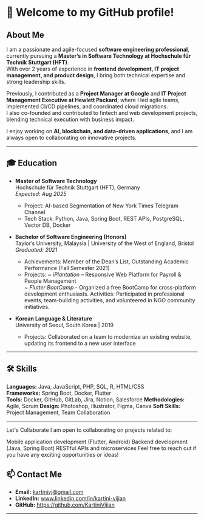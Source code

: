 # 👋 Welcome to my GitHub profile!  

## About Me  
I am a passionate and agile-focused **software engineering professional**, currently pursuing a **Master’s in Software Technology at Hochschule für Technik Stuttgart (HFT)**.  
With over 2 years of experience in **frontend development, IT project management, and product design**, I bring both technical expertise and strong leadership skills.  

Previously, I contributed as a **Project Manager at Google** and **IT Project Management Executive at Hewlett Packard**, where I led agile teams, implemented CI/CD pipelines, and coordinated cloud migrations.  
I also co-founded and contributed to fintech and web development projects, blending technical execution with business impact.  

I enjoy working on **AI, blockchain, and data-driven applications**, and I am always open to collaborating on innovative projects.  

---

## 🎓 Education  

- **Master of Software Technology**  
  Hochschule für Technik Stuttgart (HFT), Germany  
  *Expected: Aug 2025*  
  - Project: AI-based Segmentation of New York Times Telegram Channel  
  - Tech Stack: Python, Java, Spring Boot, REST APIs, PostgreSQL, Vector DB, Docker  

- **Bachelor of Software Engineering (Honors)**  
  Taylor’s University, Malaysia | University of the West of England, Bristol  
  *Graduated: 2021*
  - Achievements: Member of the Dean’s List, Outstanding Academic Performance (Fall Semester 2021)
  - Projects:
     ~ *iPlantation* – Responsive Web Platform for Payroll & People Management  
     ~ *Flutter BootCamp* - Organized a free BootCamp for cross-platform development enthusiasts.
  Activities: Participated in professional events, team-building activities, and volunteered in NGO community initiatives.

- **Korean Language & Literature**  
  University of Seoul, South Korea | 2019
  - Projects: Collaborated on a team to modernize an existing website, updating its frontend to a new user interface  

---

## 🛠 Skills  

**Languages:** Java, JavaScript, PHP, SQL, R, HTML/CSS  
**Frameworks:** Spring Boot, Docker, Flutter  
**Tools:** Docker, GitHub, GitLab, Jira, Notion, Salesforce
**Methodologies:** Agile, Scrum
**Design:** Photoshop, Illustrator, Figma, Canva 
**Soft Skills:** Project Management, Team Collaboration

---

Let's Collaborate
I am open to collaborating on projects related to:

Mobile application development (Flutter, Android)
Backend development (Java, Spring Boot)
RESTful APIs and microservices
Feel free to reach out if you have any exciting opportunities or ideas!


## 📫 Contact Me  

- **Email:** kartinivj@gmail.com  
- **LinkedIn:** www.linkedin.com/in/kartini-vijian
- **GitHub:** https://github.com/KartiniVijian

---
